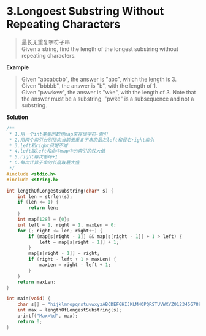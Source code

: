 # 3.Longoest Substring Without Repeating Characters

>最长无重复字符子串   
>Given a string, find the length of the longest substring without repeating characters.   

**Example**
>Given "abcabcbb", the answer is "abc", which the length is 3.   
>Given "bbbbb", the answer is "b", with the length of 1.   
>Given "pwwkew", the answer is "wke", with the length of 3. Note that the answer must be a substring, "pwke" is a subsequence and not a substring.   

**Solution**
```c
/**
 * 1.用一个int类型的数组map来存储字符-索引
 * 2.用两个索引分别指向当前无重复子串的最左left和最右right索引
 * 3.left和right只增不减
 * 4.left取left和命中map中的索引的较大值
 * 5.right每次循环+1
 * 6.每次计算子串的长度取最大值
 */
#include <stdio.h>
#include <string.h>

int lengthOfLongestSubstring(char* s) {
    int len = strlen(s);
    if (len <= 1) {
        return len;
    }
    int map[128] = {0};
    int left = 1, right = 1, maxLen = 0;
    for (; right <= len; right++) {
        if (map[s[right - 1]] && map[s[right - 1]] + 1 > left) {
            left = map[s[right - 1]] + 1;
        }
        map[s[right - 1]] = right;
        if (right - left + 1 > maxLen) {
            maxLen = right - left + 1;
        }
    }
    return maxLen;
}

int main(void) { 
    char s[] = "hijklmnopqrstuvwxyzABCDEFGHIJKLMNOPQRSTUVWXYZ0123456789hijklmnopqrstuvwxyzABCDEFGHIJKLMNOPQRSTUVWXYZ0123456789hijklmnopqrstuvwxyzABCDEFGHIJKLMNOPQRSTUVWXYZ0123456789hijklmnopqrstuvwxyzABCDEFGHIJKLMNOPQRSTUVWXYZ0123456789hijklmnopqrstuvwxyzABCDEFGHIJKLMNOPQRSTUVWXYZ0123456789hijklmnopqrstuvwxyzABCDEFGHIJKLMNOPQRSTUVWXYZ0123456789";
    int max = lengthOfLongestSubstring(s);
	printf("Max=%d", max);
	return 0;
}
```

